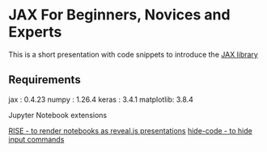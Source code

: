 # JAX For Beginners, Novices and Experts
This is a short presentation with code snippets to introduce the [JAX library](https://jax.readthedocs.io/en/latest/quickstart.html)

## Requirements

jax       : 0.4.23
numpy     : 1.26.4
keras     : 3.4.1
matplotlib: 3.8.4

Jupyter Notebook extensions

[RISE - to render notebooks as reveal.js presentations](https://rise.readthedocs.io/en/latest/)
[hide-code - to hide input commands](https://github.com/kirbs-/hide_code)
